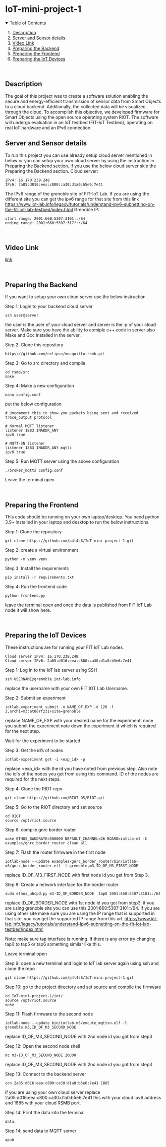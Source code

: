 # IoT-mini-project-1

<!-- TABLE OF CONTENTS -->
<details open="open">
  <summary>Table of Contents</summary>
  <ol>
    <li>
      <a href="#description">Description</a>
    </li>
    <li>
      <a href="#server-and-sensor-details">Server and Sensor details</a>
    </li>
    <li>
      <a href="#video-link">Video Link</a>
    </li>
    <li>
      <a href="#preparing-the-backend">Preparing the Backend</a>
    </li>
    <li>
      <a href="#preparing-the-frontend">Preparing the Frontend</a>
    </li>
    <li>
      <a href="#preparing-the-iot-devices">Preparing the IoT Devices</a>
    </li>
  </ol>
</details>

<br>

## Description
The goal of this project was to create a software solution enabling the secure and energy-efficient transmission of sensor data from Smart Objects to a cloud backend. Additionally, the collected data will be visualized through the cloud. To accomplish this objective, we developed firmware for Smart Objects using the open source operating system RIOT. The software will undergo evaluation in an IoT testbed (FIT-IoT Testbed), operating on real IoT hardware and an IPv6 connection.

## Server and Sensor details
To run this project you can use already setup cloud server mentioned in below or you can setup your own cloud server by using the instruction in Preparing the Backend section. If you use the below cloud server skip the Preparing the Backend section.
Cloud server:
```
IPv4: 16.170.238.248
IPv6: 2a05:d016:eea:c800:ca30:d1a0:b5e6:7e41
```
The IPv6 range of the grenoble site of FIT-IoT Lab. If you are using the different site you can get the ipv6 range for that site from this link https://www.iot-lab.info/legacy/tutorials/understand-ipv6-subnetting-on-the-fit-iot-lab-testbed/index.html
Grenoble IP:
```
start range: 2001:660:5307:3101::/64
ending range: 2001:660:5307:317f::/64
```
<br>

## Video Link

<a href="https://unioulu-my.sharepoint.com/:v:/g/personal/msadeghi23_student_oulu_fi/EdusQCE2X8JJpt6V6e_nbnoBMqiTgkeJRsuZNdQCH-OLjg?e=fLEIfU&nav=eyJyZWZlcnJhbEluZm8iOnsicmVmZXJyYWxBcHAiOiJTdHJlYW1XZWJBcHAiLCJyZWZlcnJhbFZpZXciOiJTaGFyZURpYWxvZy1MaW5rIiwicmVmZXJyYWxBcHBQbGF0Zm9ybSI6IldlYiIsInJlZmVycmFsTW9kZSI6InZpZXcifX0%3D">link</a>

<br>

## Preparing the Backend
If you want to setup your own cloud server use the below instruction

Step 1: Login to your backend cloud server
```
ssh user@server
```
the user is the user of your cloud server and server is the ip of your cloud server. Make sure you have the ability to comiple c++ code in server also Make and Gcc installed in the server.

Step 2: Clone this repository
```
https://github.com/eclipse/mosquitto.rsmb.git
```


Step 3: Go to src directory and compile
```
cd rsmb/src
make
```


Step 4: Make a new configuration
```
nano config.conf
```
put the below configuration
```
# Uncomment this to show you packets being sent and received
trace_output protocol

# Normal MQTT listener
listener 1883 INADDR_ANY
ipv6 true

# MQTT-SN listener
listener 1883 INADDR_ANY mqtts
ipv6 true
```



Step 5: Run MQTT server using the above configuration
```
./broker_mqtts config.conf
```

Leave the terminal open




<br>

## Preparing the Frontend
This code should be running on your own laptop/desktop. You need python 3.9+ installed in your laptop and desktop to run the below instructions.

Step 1: Clone the repository
```
git clone https://github.com/p4l4s6/IoT-mini-project-1.git
```


Step 2: create a virtual environment
```
python -m venv venv
```


Step 3: Install the requirements
```
pip install -r requirements.txt
```


Step 4: Run the frontend code
```
python frontend.py
```

leave the terminal open and once the data is published from FiT IoT Lab node it will show here.






<br>

## Preparing the IoT Devices

These instructions are for running your FIT IoT Lab nodes.

```
Cloud server IPv4: 16.170.238.248
Cloud server IPv6: 2a05:d016:eea:c800:ca30:d1a0:b5e6:7e41
```

Step 1: Log in to the IoT lab server using SSH
```
ssh USERNAME@grenoble.iot-lab.info
```
replace the username with your own FiT IOT Lab Username.

Step 2: Submit an experiment
```
iotlab-experiment submit -n NAME_OF_EXP -d 120 -l 2,archi=m3:at86rf231+site=grenoble
```
replace NAME_OF_EXP with your desired name for the experiment. once you submit the experiment note down the experiment id which is required for the next step.

Wait for the experiment to be started


Step 3: Get the id’s of nodes
```
iotlab-experiment get -i <exp_id> -p
```
replace <exp_id> with the id you have noted from previous step. Also note the id's of the nodes you get from using this command. ID of the nodes are required for the next steps.


Step 4: Clone the RIOT repo
```
git clone https://github.com/RIOT-OS/RIOT.git
```


Step 5: Go to the RIOT directory and set source
```
cd RIOT
source /opt/riot.source
```


Step 6: compile gnrc border router
```
make ETHOS_BAUDRATE=500000 DEFAULT_CHANNEL=26 BOARD=iotlab-m3 -C examples/gnrc_border_router clean all
```


Step 7: Flash the router firmware in the first node
```
iotlab-node --update examples/gnrc_border_router/bin/iotlab-m3/gnrc_border_router.elf -l grenoble,m3,ID_OF_M3_FIRST_NODE
```
replace ID_OF_M3_FIRST_NODE with first node id you get from Step 3.

Step 8: Create a network interface for the border router
```
sudo ethos_uhcpd.py m3-ID_OF_BORDER_NODE  tap0 2001:660:5307:3101::/64
```

replace ID_OF_BORDER_NODE with 1st node id you got from step3. if you are using grenoble site you can use this 2001:660:5307:3101::/64. If you are using other site make sure you are using the IP range that is supported in that site. you can get the supported IP range from this url.
https://www.iot-lab.info/legacy/tutorials/understand-ipv6-subnetting-on-the-fit-iot-lab-testbed/index.html

Note: make sure tap interface is running. if there is any error try changing tap0 to tap5 or tap6 something similar like this.

Leave terminal open


Step 9: open a new terminal and login to IoT lab server again using ssh and clone the repo
```
git clone https://github.com/p4l4s6/IoT-mini-project-1.git
```


Step 10: go to the project directory and set source and compile the firmware
```
cd IoT-mini-project-1/iot/
source /opt/riot.source
make
```


Step 11: Flash firmware to the second node
```
iotlab-node --update bin/iotlab-m3/emcute_mqttsn.elf -l grenoble,m3,ID_OF_M3_SECOND_NODE
```
replace ID_OF_M3_SECOND_NODE with 2nd node id you got from step3

Step 12:  Open the second node shell
```
nc m3-ID_OF_M3_SECOND_NODE 20000
```
replace ID_OF_M3_SECOND_NODE with 2nd node id you got from step3

Step 13: Connect to the backend server
```
con 2a05:d016:eea:c800:ca30:d1a0:b5e6:7e41 1885
```
if you are using your own cloud server replace 2a05:d016:eea:c800:ca30:d1a0:b5e6:7e41 this with your cloud ipv6 address and  1885 with your cloud RSMB port.

Step 14: Print the data into the terminal
```
data
```

Step 14: send data to MQTT server
```
apub
```


